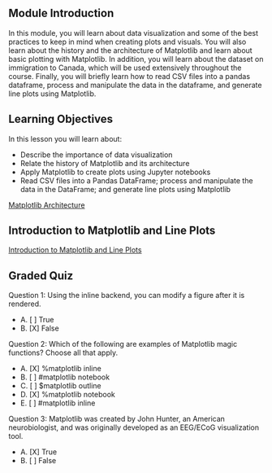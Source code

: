 ## Module Introduction

In this module, you will learn about data visualization and some of the best practices to keep in mind when creating plots and visuals. You will also learn about the history and the architecture of Matplotlib and learn about basic plotting with Matplotlib. In addition, you will learn about the dataset on immigration to Canada, which will be used extensively throughout the course. Finally, you will briefly learn how to read CSV files into a pandas dataframe, process and manipulate the data in the dataframe, and generate line plots using Matplotlib.

## Learning Objectives

In this lesson you will learn about:

* Describe the importance of data visualization
* Relate the history of Matplotlib and its architecture
* Apply Matplotlib to create plots using Jupyter notebooks
* Read CSV files into a Pandas DataFrame; process and manipulate the data in the DataFrame; and generate line plots using Matplotlib

[Matplotlib Architecture](https://aosabook.org/en/matplotlib.html)

## Introduction to Matplotlib and Line Plots

[Introduction to Matplotlib and Line Plots](https://github.com/1965Eric/IBM-DV0101EN-Visualizing-Data-with-Python/blob/main/DV0101EN-Exercise-Introduction-to-Matplotlib-and-Line-Plots.ipynb)

## Graded Quiz

Question 1: Using the inline backend, you can modify a figure after it is rendered.

- A. [ ] True
- B. [X] False

Question 2: Which of the following are examples of Matplotlib magic functions? Choose all that apply.

- A. [X] %matplotlib inline
- B. [ ] #matplotlib notebook
- C. [ ] $matplotlib outline
- D. [X] %matplotlib notebook
- E. [ ] #matplotlib inline

Question 3: Matplotlib was created by John Hunter, an American neurobiologist, and was originally developed as an EEG/ECoG visualization tool.

- A. [X] True
- B. [ ] False

